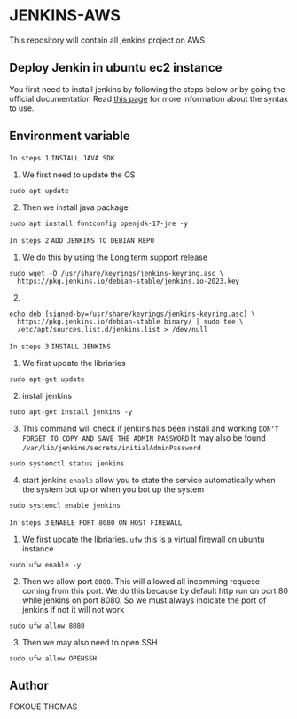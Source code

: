 # JENKINS-AWS
This repository will contain all jenkins project on AWS 


## Deploy Jenkin in ubuntu ec2 instance 
You first need to install jenkins by following the steps below or by going the official documentation Read [this page](https://www.jenkins.io/doc/book/installing/linux/#debianubuntu) for more information about the syntax to use.

## Environment variable
`In steps 1` `INSTALL JAVA SDK` 
1. We first need to update the OS
```
sudo apt update

```
2. Then we install java package 
```
sudo apt install fontconfig openjdk-17-jre -y

```

`In steps 2`  `ADD JENKINS TO DEBIAN REPO`
1. We do this by using the Long term support release 
```
sudo wget -O /usr/share/keyrings/jenkins-keyring.asc \
  https://pkg.jenkins.io/debian-stable/jenkins.io-2023.key

```
2. 
```
echo deb [signed-by=/usr/share/keyrings/jenkins-keyring.asc] \
  https://pkg.jenkins.io/debian-stable binary/ | sudo tee \
  /etc/apt/sources.list.d/jenkins.list > /dev/null

```

`In steps 3` `INSTALL JENKINS`
1. We first update the libriaries 
```
sudo apt-get update

```
2. install jenkins  
```
sudo apt-get install jenkins -y

```
3. This command will check if jenkins has been install and working `DON'T FORGET TO COPY AND SAVE THE ADMIN PASSWORD` It may also be found  `/var/lib/jenkins/secrets/initialAdminPassword`
```
sudo systemctl status jenkins

```
4. start jenkins `enable` allow you to state the service automatically when the system bot up or when you bot up the system 
```
sudo systemcl enable jenkins

```

`In steps 3` `ENABLE PORT 8080 ON HOST FIREWALL`
1. We first update the libriaries. `ufw` this is a virtual firewall on ubuntu instance 
```
sudo ufw enable -y

```
2. Then we allow port `8080`. This will allowed all incomming requese coming from this port. We do this because by default http run on port 80 while jenkins on port 8080. So we must always indicate the port of jenkins if not it will not work   
```
sudo ufw allow 8080

```
3. Then we may also need to open SSH   
```
sudo ufw allow OPENSSH

```

## Author
FOKOUE THOMAS 